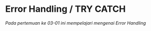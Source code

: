 <h1>Error Handling / TRY CATCH</h1>


<h6>Pada pertemuan ke 03-01 ini mempelajari mengenai Error Handling</h6>